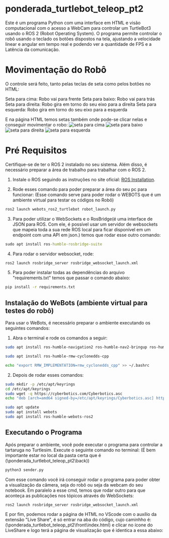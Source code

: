 # ponderada_turtlebot_teleop_pt2

Este é um programa Python com uma interface em HTML e visão computacional com o acesso a WebCam para controlar um TurtleBot3 usando o ROS 2 (Robot Operating System). O programa permite controlar o robô usando o teclado os botões dispostos na tela, ajustando a velocidade linear e angular em tempo real e podendo ver a quantidade de FPS e a Latência da comunicação.

# Movimentação do Robô

O controle será feito, tanto pelas teclas de seta como pelos botões no HTML:

Seta para cima: Robo vai para frente 
Seta para baixo: Robo vai para trás 
Seta para direita: Robo gira em torno do seu eixo para a direita 
Seta para esquerda: Robo gira em torno do seu eixo para a esquerda

E na página HTML temos setas também onde pode-se clicar nelas e conseguir movimentar o robo:
![seta para cima](C:\Users\muril\OneDrive\Documentos\GitHub\ponderada_turtlebot_teleop_pt2\front\seta-cima.png)
![seta para baixo](C:\Users\muril\OneDrive\Documentos\GitHub\ponderada_turtlebot_teleop_pt2\front\seta-baixo.png)
![seta para direita](C:\Users\muril\OneDrive\Documentos\GitHub\ponderada_turtlebot_teleop_pt2\front\seta-direita.png)
![seta para esquerda](C:\Users\muril\OneDrive\Documentos\GitHub\ponderada_turtlebot_teleop_pt2\front\seta-esquerda.png)

# Pré Requisitos

Certifique-se de ter o ROS 2 instalado no seu sistema. Além disso, é necessário preparar a área de trabalho para trabalhar com o ROS 2.

1. Instale o ROS seguindo as instruções no site oficial: [ROS Installation](http://wiki.ros.org/Installation).

2. Rode esses comando para poder preparar a área do seu pc para funcionar:
(Esse comando serve para poder rodar o WEBOTS que é um ambiente virtual para testar os códigos no Robô)
```cmd
ros2 launch webots_ros2_turtlebot robot_launch.py
```
3. Para poder utilizar o WebSockets e o RosBridge(é uma interface de JSON para ROS. Com ele, é possível usar um servidor de websockets que mapeia toda a sua rede ROS local para ficar disponível em um endpoint com uma API em json.) temos que rodar esse outro comando:
```cmd
sudo apt install ros-humble-rosbridge-suite
```
4. Para rodar o servidor websocket, rode:
```cmd
ros2 launch rosbridge_server rosbridge_websocket_launch.xml
```
5. Para poder instalar todas as dependências do arquivo "requirements.txt" temos que passar o comando abaixo:
```cmd
pip install -r requirements.txt
```

## Instalação do WeBots (ambiente virtual para testes do robô)

Para usar o WeBots, é necessário preparar o ambiente executando os seguintes comandos:

1. Abra o terminal e rode os comandos a seguir:

```bash
sudo apt install ros-humble-navigation2 ros-humble-nav2-bringup ros-humble-turtlebot3*

sudo apt install ros-humble-rmw-cyclonedds-cpp

echo "export RMW_IMPLEMENTATION=rmw_cyclonedds_cpp" >> ~/.bashrc
```
2. Depois de rodar esses comandos:

```bash
sudo mkdir -p /etc/apt/keyrings
cd /etc/apt/keyrings
sudo wget -q https://cyberbotics.com/Cyberbotics.asc
echo "deb [arch=amd64 signed-by=/etc/apt/keyrings/Cyberbotics.asc] https://cyberbotics.com/debian binary-amd64/" | sudo tee /etc/apt/sources.list.d/Cyberbotics.list
```

```bash
sudo apt update
sudo apt install webots
sudo apt install ros-humble-webots-ros2
```

## Executando o Programa

Após preparar o ambiente, você pode executar o programa para controlar a tartaruga no Turtlesim. Execute o seguinte comando no terminal:
(É bem importante estar no local da pasta certa que é (\ponderada_turtlebot_teleop_pt2\back))
```cmd
python3 sender.py
```
Com esse comando você irá conseguir rodar o programa para poder obter a visualização da câmera, seja do robô ou seja da webcam do seu notebook.
Em paralelo a esse cmd, temos que rodar outro para que aconteça as publicações nos tópicos através do WebSockets:
```cmd
ros2 launch rosbridge_server rosbridge_websocket_launch.xml
```
E por fim, podemos rodar a página de HTML no VScode com o auxílio da extensão "Live Share", é só entrar na aba do código, cujo caminhho é: 
(\ponderada_turtlebot_teleop_pt2\front\index.html) e clicar no ícone do LiveShare e logo terá a página de visualização que é identica a essa abaixo:


